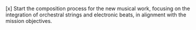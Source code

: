 [x] Start the composition process for the new musical work, focusing on the integration of orchestral strings and electronic beats, in alignment with the mission objectives.